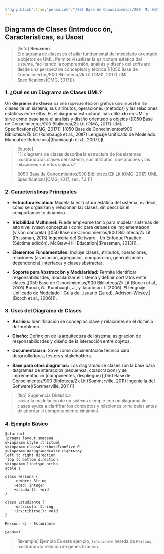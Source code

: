 ```yaml
---
{"dg-publish":true,"permalink":"/050 Base de Conocimientos/200  Mi Zettelkasten/100 Docencia/IS1/2025/Clase 13 Diagrama de Clases (Fundamentos, Elementos, Relaciones, etc.)/Zk Diagrama de Clases (Introducción, Características, su Usos)/","tags":["digitalGarden","diagramaDeClases"]}
---
```


## Diagrama de Clases (Introducción, Características, su Usos)

> [!info]  **Resumen**  
> El diagrama de clases es el pilar fundamental del modelado orientado a objetos en UML. Permite visualizar la estructura estática del sistema, facilitando la comprensión, análisis y diseño del software desde una perspectiva conceptual y técnica ([[050 Base de Conocimientos/900 Biblioteca/Zk Lit (OMG, 2017) UML Specifications\|OMG, 2017]]).

### 1. ¿Qué es un Diagrama de Clases UML?

Un **diagrama de clases** es una representación gráfica que muestra las clases de un sistema, sus atributos, operaciones (métodos) y las relaciones estáticas entre ellas. Es el diagrama estructural más utilizado en UML y sirve como base para el análisis y diseño orientado a objetos ([[050 Base de Conocimientos/900 Biblioteca/Zk Lit (OMG, 2017) UML Specifications\|OMG, 2017]]; [[050 Base de Conocimientos/900 Biblioteca/Zk Lit (Rumbaugh et al., 2007) Lenguaje Unificado de Modelado. Manual de Referencia\|(Rumbaugh et al., 2007)]]).

> [!quote]  
> "El diagrama de clases describe la estructura de los sistemas mostrando las clases del sistema, sus atributos, operaciones y las relaciones entre los objetos."
> 
> [[050 Base de Conocimientos/900 Biblioteca/Zk Lit (OMG, 2017) UML Specifications\|OMG, 2017, sec. 7.3.1]]
>     

### 2. Características Principales

- **Estructura Estática:** Modela la estructura estática del sistema, es decir, cómo se organizan y relacionan las clases, sin describir el comportamiento dinámico.
    
- **Visibilidad Multinivel:** Puede emplearse tanto para modelar sistemas de alto nivel (visión conceptual) como para detalles de implementación (visión concreta) [[050 Base de Conocimientos/900 Biblioteca/Zk Lit (Pressman, 2013) Ingeniería del Software - Un Enfoque Práctico (Séptima edición). McGraw-Hill Education\|(Pressman, 2013)]].
    
- **Elementos Fundamentales:** Incluye clases, atributos, operaciones, relaciones (asociación, agregación, composición, generalización, dependencia), interfaces y clases abstractas.
    
- **Soporte para Abstracción y Modularidad:** Permite identificar responsabilidades, modularizar el sistema y definir contratos entre clases [[050 Base de Conocimientos/900 Biblioteca/Zk Lit (Booch et al., 2006) Booch, G., Rumbaugh, J., y Jacobson, I. (2006). El lenguaje Unificado de Modelado - Guía del Usuario (2a ed). Addison-Wesley.\|(Booch et al., 2006)]].

### 3. Usos del Diagrama de Clases

- **Análisis:** Identificación de conceptos clave y relaciones en el dominio del problema.
    
- **Diseño:** Definición de la arquitectura del sistema, asignación de responsabilidades y diseño de la interacción entre objetos.
    
- **Documentación:** Sirve como documentación técnica para desarrolladores, testers y stakeholders.
    
- **Base para otros diagramas:** Los diagramas de clases son la base para diagramas de interacción (secuencia, colaboración) y de implementación (componentes, despliegue) [[050 Base de Conocimientos/900 Biblioteca/Zk Lit (Sommerville, 2011) Ingeniería del Software\|(Sommerville, 2011)]].
    

> [!tip]  Sugerencia Didáctica  
> Iniciar la modelación de un sistema siempre con un diagrama de clases ayuda a clarificar los conceptos y relaciones principales antes de abordar el comportamiento dinámico.

### 4. Ejemplo Básico

```plantuml
@startuml
!pragma layout smetana
skinparam style strictuml
skinparam classAttributeIconSize 0
skinparam BackgroundColor LightGray
left to right direction
'top to bottom direction
skinparam linetype ortho
scale 1

class Persona {
	-nombre: String
	-edad: integer
	+saludar(): void 
} 

class Estudiante {
	-matricula: String
	+inscribirse(): void
} 

Persona <|-- Estudiante

@enduml
```


> [!example]  Ejemplo
> En este ejemplo, `Estudiante` hereda de `Persona`, mostrando la relación de generalización.
